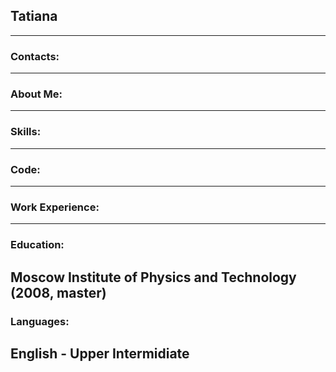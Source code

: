 ## Tatiana
---
### Contacts:
---
### About Me:
---
### Skills:
---
### Code:
---
### Work Experience:
---
### Education:
Moscow Institute of Physics and Technology (2008, master)
---
### Languages:
English - Upper Intermidiate
---
